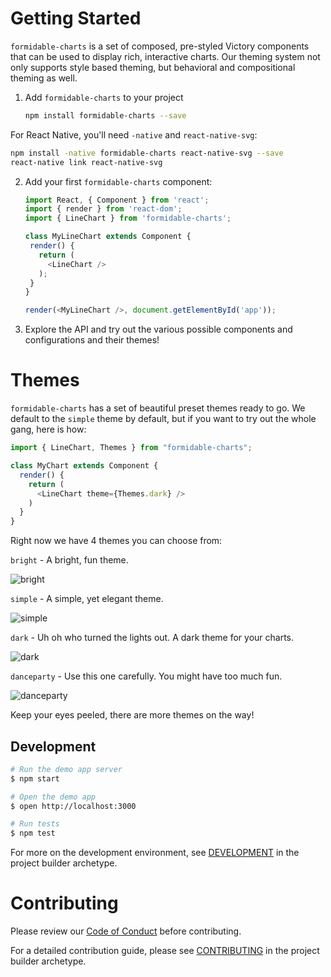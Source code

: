 # Getting Started

`formidable-charts` is a set of composed, pre-styled Victory components that can be used to display rich, interactive charts. Our theming system not only supports style based theming, but behavioral and compositional theming as well.

1. Add `formidable-charts` to your project

	```sh
	npm install formidable-charts --save
	```

  For React Native, you'll need `-native` and `react-native-svg`:

  ```sh
  npm install -native formidable-charts react-native-svg --save
  react-native link react-native-svg
  ```

2. Add your first `formidable-charts` component:

	```js
   import React, { Component } from 'react';
   import { render } from 'react-dom';
   import { LineChart } from 'formidable-charts';

   class MyLineChart extends Component {
     render() {
       return (
         <LineChart />
       );
     }
   }

   render(<MyLineChart />, document.getElementById('app'));
	```
3. Explore the API and try out the various possible components and configurations and their themes!

# Themes

`formidable-charts` has a set of beautiful preset themes ready to go. We default to the `simple` theme by default, but if you want to try out the whole gang, here is how:

```js
import { LineChart, Themes } from "formidable-charts";

class MyChart extends Component {
  render() {
    return (
      <LineChart theme={Themes.dark} />
    )
  }
}
```

Right now we have 4 themes you can choose from:

`bright` - A bright, fun theme.

![bright](http://i.imgur.com/ZXKDgEe.png)

`simple` - A simple, yet elegant theme.

![simple](http://i.imgur.com/aAfwrWj.png)

`dark` - Uh oh who turned the lights out. A dark theme for your charts.

![dark](http://i.imgur.com/qJhlp1f.png)

`danceparty` - Use this one carefully. You might have too much fun.

![danceparty](http://i.imgur.com/ULpP5LV.png)

Keep your eyes peeled, there are more themes on the way!

## Development

```sh
# Run the demo app server
$ npm start

# Open the demo app
$ open http://localhost:3000

# Run tests
$ npm test
```

For more on the development environment, see [DEVELOPMENT](https://github.com/FormidableLabs/builder-victory-component/blob/master/dev/DEVELOPMENT.md) in the project builder archetype.

# Contributing

Please review our [Code of Conduct](https://github.com/FormidableLabs/builder-victory-component/blob/master/CONTRIBUTING.md#contributor-covenant-code-of-conduct) before contributing.

For a detailed contribution guide, please see [CONTRIBUTING](https://github.com/FormidableLabs/builder-victory-component/blob/master/dev/CONTRIBUTING.md) in the project builder archetype.
